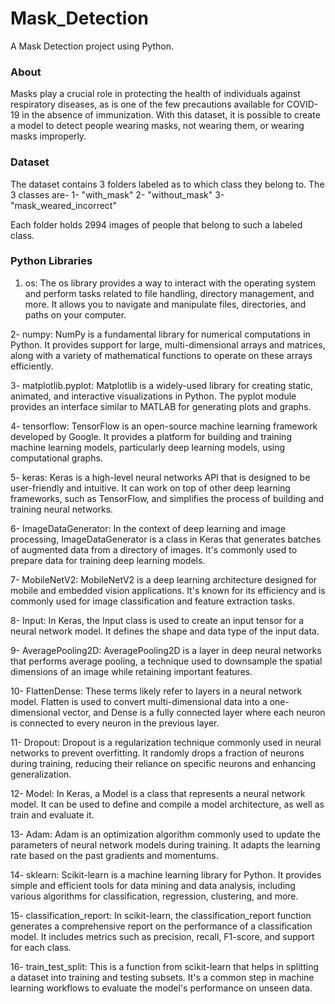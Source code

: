# Mask_Detection
A Mask Detection project using Python.

### About
Masks play a crucial role in protecting the health of individuals against respiratory diseases, as is one of the few precautions available for COVID-19 in the absence of immunization. With this dataset, it is possible to create a model to detect people wearing masks, not wearing them, or wearing masks improperly.

### Dataset
The dataset contains 3 folders labeled as to which class they belong to. 
The 3 classes are-
1- "with_mask"
2- "without_mask"
3- "mask_weared_incorrect"

Each folder holds 2994 images of people that belong to such a labeled class.

### Python Libraries
1. os: The os library provides a way to interact with the operating system and perform tasks related to file handling, directory management, and more. It allows you to navigate and manipulate files, directories, and paths on your computer.

2- numpy: NumPy is a fundamental library for numerical computations in Python. It provides support for large, multi-dimensional arrays and matrices, along with a variety of mathematical functions to operate on these arrays efficiently.

3- matplotlib.pyplot: Matplotlib is a widely-used library for creating static, animated, and interactive visualizations in Python. The pyplot module provides an interface similar to MATLAB for generating plots and graphs.

4- tensorflow: TensorFlow is an open-source machine learning framework developed by Google. It provides a platform for building and training machine learning models, particularly deep learning models, using computational graphs.

5- keras: Keras is a high-level neural networks API that is designed to be user-friendly and intuitive. It can work on top of other deep learning frameworks, such as TensorFlow, and simplifies the process of building and training neural networks.

6- ImageDataGenerator: In the context of deep learning and image processing, ImageDataGenerator is a class in Keras that generates batches of augmented data from a directory of images. It's commonly used to prepare data for training deep learning models.

7- MobileNetV2: MobileNetV2 is a deep learning architecture designed for mobile and embedded vision applications. It's known for its efficiency and is commonly used for image classification and feature extraction tasks.

8- Input: In Keras, the Input class is used to create an input tensor for a neural network model. It defines the shape and data type of the input data.

9- AveragePooling2D: AveragePooling2D is a layer in deep neural networks that performs average pooling, a technique used to downsample the spatial dimensions of an image while retaining important features.

10- FlattenDense: These terms likely refer to layers in a neural network model. Flatten is used to convert multi-dimensional data into a one-dimensional vector, and Dense is a fully connected layer where each neuron is connected to every neuron in the previous layer.

11- Dropout: Dropout is a regularization technique commonly used in neural networks to prevent overfitting. It randomly drops a fraction of neurons during training, reducing their reliance on specific neurons and enhancing generalization.

12- Model: In Keras, a Model is a class that represents a neural network model. It can be used to define and compile a model architecture, as well as train and evaluate it.

13- Adam: Adam is an optimization algorithm commonly used to update the parameters of neural network models during training. It adapts the learning rate based on the past gradients and momentums.

14- sklearn: Scikit-learn is a machine learning library for Python. It provides simple and efficient tools for data mining and data analysis, including various algorithms for classification, regression, clustering, and more.

15- classification_report: In scikit-learn, the classification_report function generates a comprehensive report on the performance of a classification model. It includes metrics such as precision, recall, F1-score, and support for each class.

16- train_test_split: This is a function from scikit-learn that helps in splitting a dataset into training and testing subsets. It's a common step in machine learning workflows to evaluate the model's performance on unseen data.
